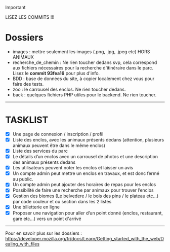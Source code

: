 
> [!IMPORTANT]
> LISEZ LES COMMITS !!!


# Dossiers
- images : mettre seulement les images (.png, .jpg, .jpeg etc) HORS ANIMAUX
- recherche_de_chemin : Ne rien toucher dedans svp, cela correspond aux fichiers nécessaires pour la recherche d'itinéraire dans le parc. Lisez le **commit 93fea16** pour plus d'info.
- BDD : base de données du site, à copier localement chez vous pour faire des tests.
- zoo : le carrousel des enclos. Ne rien toucher dedans.
- back : quelques fichiers PHP utiles pour le backend. Ne rien toucher.

---
# TASKLIST
- [x] Une page de connexion / inscription / profil
- [x] Liste des enclos, avec les animaux présents dedans (attention, plusieurs animaux
peuvent être dans le même enclos)
- [x] Liste des services du parc
- [x] Le détails d’un enclos avec un carrousel de photos et une description des animaux
présents dedans
- [x] Les utilisateurs peuvent noter les enclos et laisser un avis
- [x] Un compte admin peut mettre un enclos en travaux, et est donc fermé au public.
- [x] Un compte admin peut ajouter des horaires de repas pour les enclos
- [x] Possibilité de faire une recherche par animaux pour trouver l’enclos
- [x] Gestion des biomes (Le belvedere / le bois des pins / le plateau etc…) par code
couleur et ou section dans les 2 listes
- [x] Une billetterie en ligne
- [x] Proposer une navigation pour aller d’un point donné (enclos, restaurant, gare etc…)
vers un point d'arrivé
---

Pour en savoir plus sur les dossiers : https://developer.mozilla.org/fr/docs/Learn/Getting_started_with_the_web/Dealing_with_files

